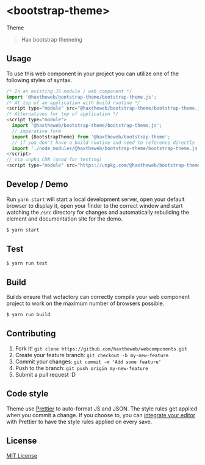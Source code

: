 # &lt;bootstrap-theme&gt;

Theme
> Hax bootstrap themeing

## Usage
To use this web component in your project you can utilize one of the following styles of syntax.

```js
/* In an existing JS module / web component */
import '@haxtheweb/bootstrap-theme/bootstrap-theme.js';
/* At top of an application with build routine */
<script type="module" src="@haxtheweb/bootstrap-theme/bootstrap-theme.js"></script>
/* Alternatives for top of application */
<script type="module">
  import '@haxtheweb/bootstrap-theme/bootstrap-theme.js';
  // imperative form
  import {BootstrapTheme} from '@haxtheweb/bootstrap-theme';
  // if you don't have a build routine and need to reference directly
  import './node_modules/@haxtheweb/bootstrap-theme/bootstrap-theme.js';
</script>
// via unpkg CDN (good for testing)
<script type="module" src="https://unpkg.com/@haxtheweb/bootstrap-theme/bootstrap-theme.js"></script>
```

## Develop / Demo
Run `yarn start` will start a local development server, open your default browser to display it, open your finder to the correct window and start watching the `/src` directory for changes and automatically rebuilding the element and documentation site for the demo.
```bash
$ yarn start
```

## Test

```bash
$ yarn run test
```

## Build
Builds ensure that wcfactory can correctly compile your web component project to
work on the maximum number of browsers possible.
```bash
$ yarn run build
```

## Contributing

1. Fork it! `git clone https://github.com/haxtheweb/webcomponents.git`
2. Create your feature branch: `git checkout -b my-new-feature`
3. Commit your changes: `git commit -m 'Add some feature'`
4. Push to the branch: `git push origin my-new-feature`
5. Submit a pull request :D

## Code style

Theme  use [Prettier][prettier] to auto-format JS and JSON.  The style rules get applied when you commit a change.  If you choose to, you can [integrate your editor][prettier-ed] with Prettier to have the style rules applied on every save.

[prettier]: https://github.com/prettier/prettier/
[prettier-ed]: https://github.com/prettier/prettier/#editor-integration
[polyserve]: https://github.com/Polymer/polyserve
[web-component-tester]: https://github.com/Polymer/web-component-tester

## License
[MIT License](http://opensource.org/licenses/MIT)